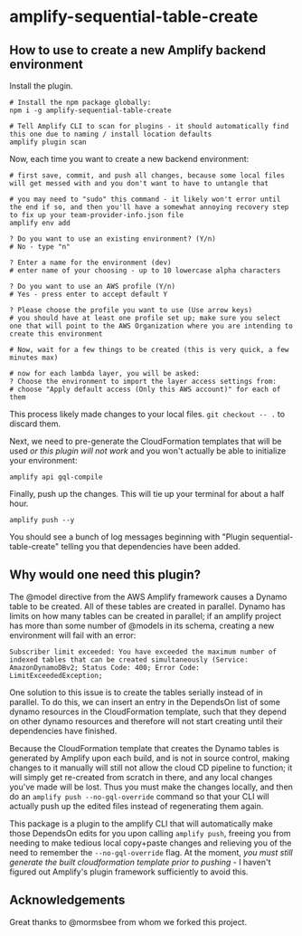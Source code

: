 # amplify-sequential-table-create

## How to use to create a new Amplify backend environment

Install the plugin.

```
# Install the npm package globally:
npm i -g amplify-sequential-table-create

# Tell Amplify CLI to scan for plugins - it should automatically find this one due to naming / install location defaults
amplify plugin scan
```

Now, each time you want to create a new backend environment:

```
# first save, commit, and push all changes, because some local files will get messed with and you don't want to have to untangle that

# you may need to "sudo" this command - it likely won't error until the end if so, and then you'll have a somewhat annoying recovery step to fix up your team-provider-info.json file
amplify env add

? Do you want to use an existing environment? (Y/n)
# No - type "n"

? Enter a name for the environment (dev)
# enter name of your choosing - up to 10 lowercase alpha characters

? Do you want to use an AWS profile (Y/n)
# Yes - press enter to accept default Y

? Please choose the profile you want to use (Use arrow keys)
# you should have at least one profile set up; make sure you select one that will point to the AWS Organization where you are intending to create this environment

# Now, wait for a few things to be created (this is very quick, a few minutes max)

# now for each lambda layer, you will be asked:
? Choose the environment to import the layer access settings from:
# choose "Apply default access (Only this AWS account)" for each of them
```

This process likely made changes to your local files. `git checkout -- .` to discard them.

Next, we need to pre-generate the CloudFormation templates that will be used _or this plugin will not work_ and you won't actually be able to initialize your environment:

```
amplify api gql-compile
```

Finally, push up the changes. This will tie up your terminal for about a half hour.

```
amplify push --y
```

You should see a bunch of log messages beginning with "Plugin sequential-table-create" telling you that dependencies have been added.

## Why would one need this plugin?

The @model directive from the AWS Amplify framework causes a Dynamo table to be created. All of these tables are created in parallel. Dynamo has limits on how many tables can be created in parallel; if an amplify project has more than some number of @models in its schema, creating a new environment will fail with an error:

```
Subscriber limit exceeded: You have exceeded the maximum number of indexed tables that can be created simultaneously (Service: AmazonDynamoDBv2; Status Code: 400; Error Code: LimitExceededException;
```

One solution to this issue is to create the tables serially instead of in parallel. To do this, we can insert an entry in the DependsOn list of some dynamo resources in the CloudFormation template, such that they depend on other dynamo resources and therefore will not start creating until their dependencies have finished.

Because the CloudFormation template that creates the Dynamo tables is generated by Amplify upon each build, and is not in source control, making changes to it manually will still not allow the cloud CD pipeline to function; it will simply get re-created from scratch in there, and any local changes you've made will be lost. Thus you must make the changes locally, and then do an `amplify push --no-gql-override` command so that your CLI will actually push up the edited files instead of regenerating them again.

This package is a plugin to the amplify CLI that will automatically make those DependsOn edits for you upon calling `amplify push`, freeing you from needing to make tedious local copy+paste changes and relieving you of the need to remember the `--no-gql-override` flag. At the moment, _you must still generate the built cloudformation template prior to pushing_ - I haven't figured out Amplify's plugin framework sufficiently to avoid this.

## Acknowledgements

Great thanks to @mormsbee from whom we forked this project.
